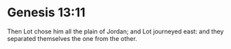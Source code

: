 # Genesis 13:11

Then Lot chose him all the plain of Jordan; and Lot journeyed east: and they separated themselves the one from the other.